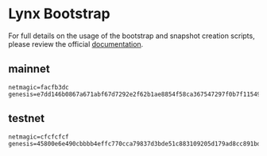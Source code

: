 # Lynx Bootstrap
For full details on the usage of the bootstrap and snapshot creation scripts, please review the official [documentation](https://docs.getlynx.io/lynx-administration/bootstraps).

## mainnet
```
netmagic=facfb3dc
genesis=e7dd146b0867a671abf67d7292e2f62b1ae8854f58ca367547297f0b7f115498
```

## testnet
```
netmagic=cfcfcfcf
genesis=45800e6e490cbbbb4effc770cca79837d3bde51c883109205d179ad8cc891bd3
```
